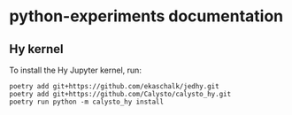# python-experiments documentation

## Hy kernel

To install the Hy Jupyter kernel, run:

```
poetry add git+https://github.com/ekaschalk/jedhy.git
poetry add git+https://github.com/Calysto/calysto_hy.git
poetry run python -m calysto_hy install
```